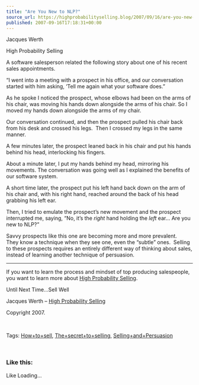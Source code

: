 ```yaml
---
title: "Are You New to NLP?"
source_url: https://highprobabilityselling.blog/2007/09/16/are-you-new-to-nlp
published: 2007-09-16T17:18:31+00:00
---
```

Jacques Werth  

High Probability Selling


A software salesperson related the following story about one of his recent sales appointments. 


“I went into a meeting with a prospect in his office, and our conversation started with him asking, ‘Tell me again what your software does.”   




As he spoke I noticed the prospect, whose elbows had been on the arms of his chair, was moving his hands down alongside the arms of his chair. So I moved my hands down alongside the arms of my chair. 


Our conversation continued, and then the prospect pulled his chair back from his desk and crossed his legs.  Then I crossed my legs in the same manner.   




A few minutes later, the prospect leaned back in his chair and put his hands behind his head, interlocking his fingers. 


About a minute later, I put my hands behind my head, mirroring his movements. The conversation was going well as I explained the benefits of our software system. 


A short time later, the prospect put his left hand back down on the arm of his chair and, with his right hand, reached around the back of his head grabbing his left ear.  


Then, I tried to emulate the prospect’s new movement and the prospect interrupted me, saying, “No, it’s the *right* hand holding the *left* ear… Are you new to NLP?” 


Savvy prospects like this one are becoming more and more prevalent.   They know a technique when they see one, even the “subtle” ones.  Selling to these prospects requires an entirely different way of thinking about sales, instead of learning another technique of persuasion.




---



If you want to learn the process and mindset of top producing salespeople, you want to learn more about [High Probability Selling](http://highprobsell.com/html/prospecting_training.html).


Until Next Time…Sell Well


Jacques Werth – [High Probability Selling](http://highprobsell.com/html/prospecting_training.html) 


Copyright 2007\.


 


Tags: [How\+to\+sell](http://technorati.com/tag/How+to+sell), [The\+secret\+to\+selling](http://technorati.com/tag/The+secret+to+selling), [Selling\+and\+Persuasion](http://technorati.com/tag/Selling+and+Persausion)



 


### Like this:

Like Loading...
